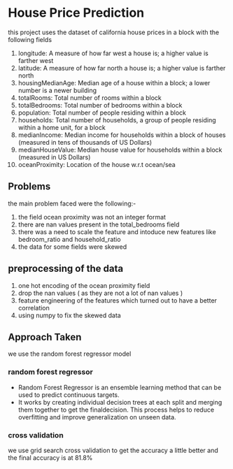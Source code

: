 # House Price Prediction
this project uses the dataset of california house prices in a block with the following fields
1. longitude: A measure of how far west a house is; a higher value is farther west
2. latitude: A measure of how far north a house is; a higher value is farther north
3. housingMedianAge: Median age of a house within a block; a lower number is a newer building
4. totalRooms: Total number of rooms within a block
5. totalBedrooms: Total number of bedrooms within a block
6. population: Total number of people residing within a block
7. households: Total number of households, a group of people residing within a home unit, for a block
8. medianIncome: Median income for households within a block of houses (measured in tens of thousands of US Dollars)
9. medianHouseValue: Median house value for households within a block (measured in US Dollars)
10. oceanProximity: Location of the house w.r.t ocean/sea

## Problems 
the main problem faced were the following:-
1. the field ocean proximity was not an integer format 
2. there are nan values present in the total_bedrooms field
3. there was a need to scale the feature and intoduce new features like bedroom_ratio and household_ratio
4. the data for some fields were skewed 

## preprocessing of the data 
1. one hot encoding of the ocean proximity field
2. drop the nan values ( as they are not a lot of nan values )
3. feature engineering of the features which turned out to have a better correlation
4. using numpy to fix the skewed data

## Approach Taken
we use the random forest regressor model 
### random forest regressor 
- Random Forest Regressor is an ensemble learning method that can be used to predict continuous targets.
- It works by creating individual decision trees at each split and merging them together to get the finaldecision. This process helps to reduce overfitting and improve generalization on unseen data.
### cross validation
we use grid search cross validation to get the accuracy a little better and the final accuracy is at 81.8%
